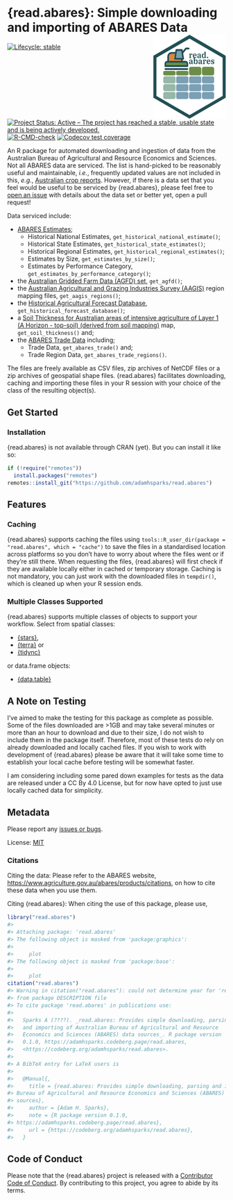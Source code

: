 
<!-- README.md is generated from README.Rmd. Please edit that file -->

# {read.abares}: Simple downloading and importing of ABARES Data <img src="man/figures/logo.png" align="right"/>

<!-- badges: start -->

[![Lifecycle:
stable](https://img.shields.io/badge/lifecycle-stable-green.svg)](https://lifecycle.r-lib.org/articles/stages.html#stable)
[![Project Status: Active – The project has reached a stable, usable
state and is being actively
developed.](https://www.repostatus.org/badges/latest/active.svg)](https://www.repostatus.org/#active)
[![R-CMD-check](https://github.com/adamhsparks/read.abares/actions/workflows/R-CMD-check.yaml/badge.svg)](https://github.com/adamhsparks/read.abares/actions/workflows/R-CMD-check.yaml)
[![Codecov test
coverage](https://codecov.io/gh/adamhsparks/read.abares/graph/badge.svg)](https://app.codecov.io/gh/adamhsparks/read.abares)
<!-- badges: end -->

An R package for automated downloading and ingestion of data from the
Australian Bureau of Agricultural and Resource Economics and Sciences.
Not all ABARES data are serviced. The list is hand-picked to be
reasonably useful and maintainable, *i.e.*, frequently updated values
are not included in this, *e.g.*, [Australian crop
reports](https://daff.ent.sirsidynix.net.au/client/en_AU/ABARES/search/results?te=ASSET&st=PD#).
However, if there is a data set that you feel would be useful to be
serviced by {read.abares}, please feel free to [open an
issue](https://github.com/adamhsparks/read.abares/issues/new) with
details about the data set or better yet, open a pull request!

Data serviced include:

- [ABARES
  Estimates](https://www.agriculture.gov.au/abares/data/farm-data-portal#data-download);
  - Historical National Estimates, `get_historical_national_estimate()`;
  - Historical State Estimates, `get_historical_state_estimates()`;
  - Historical Regional Estimates,
    `get_historical_regional_estimates()`;
  - Estimates by Size, `get_estimates_by_size()`;
  - Estimates by Performance Category,
    `get_estimates_by_performance_category()`;
- the [Australian Gridded Farm Data (AGFD)
  set](https://www.agriculture.gov.au/abares/research-topics/surveys/farm-survey-data/australian-gridded-farm-data),
  `get_agfd()`;
- the [Australian Agricultural and Grazing Industries Survey
  (AAGIS)](https://www.agriculture.gov.au/abares/research-topics/surveys/farm-survey-data)
  region mapping files, `get_aagis_regions()`;
- the [Historical Agricultural Forecast
  Database](https://www.agriculture.gov.au/abares/research-topics/agricultural-outlook/historical-forecasts#:~:text=About%20the%20historical%20agricultural%20forecast,relevant%20to%20Australian%20agricultural%20markets),
  `get_historical_forecast_database()`;
- a [Soil Thickness for Australian areas of intensive agriculture of
  Layer 1 (A Horizon - top-soil) (derived from soil
  mapping)](https://data.agriculture.gov.au/geonetwork/srv/eng/catalog.search#/metadata/faa9f157-8e17-4b23-b6a7-37eb7920ead6)
  map, `get_soil_thickness()` and;
- the [ABARES Trade
  Data](https://www.agriculture.gov.au/abares/research-topics/trade/dashboard)
  including;
  - Trade Data, `get_abares_trade()` and;
  - Trade Region Data, `get_abares_trade_regions()`.

The files are freely available as CSV files, zip archives of NetCDF
files or a zip archives of geospatial shape files. {read.abares}
facilitates downloading, caching and importing these files in your R
session with your choice of the class of the resulting object(s).

## Get Started

### Installation

{read.abares} is not available through CRAN (yet). But you can install
it like so:

``` r
if (!require("remotes"))
  install.packages("remotes")
remotes::install_git("https://github.com/adamhsparks/read.abares")
```

## Features

### Caching

{read.abares} supports caching the files using
`tools::R_user_dir(package = "read.abares", which = "cache")` to save
the files in a standardised location across platforms so you don’t have
to worry about where the files went or if they’re still there. When
requesting the files, {read.abares} will first check if they are
available locally either in cached or temporary storage. Caching is not
mandatory, you can just work with the downloaded files in `tempdir()`,
which is cleaned up when your R session ends.

### Multiple Classes Supported

{read.abares} supports multiple classes of objects to support your
workflow. Select from spatial classes:

- [{stars}](https://CRAN.R-project.org/package=stars),
- [{terra}](https://CRAN.R-project.org/package=terra) or
- [{tidync}](https://CRAN.R-project.org/package=tidync)

or data.frame objects:

- [{data.table}](https://CRAN.R-project.org/package=data.table)

## A Note on Testing

I’ve aimed to make the testing for this package as complete as possible.
Some of the files downloaded are \>1GB and may take several minutes or
more than an hour to download and due to their size, I do not wish to
include them in the package itself. Therefore, most of these tests do
rely on already downloaded and locally cached files. If you wish to work
with development of {read.abares} please be aware that it will take some
time to establish your local cache before testing will be somewhat
faster.

I am considering including some pared down examples for tests as the
data are released under a CC By 4.0 License, but for now have opted to
just use locally cached data for simplicity.

## Metadata

Please report any [issues or
bugs](https://github.com/adamhsparks/read.abares/issues).

License: [MIT](LICENSE.md)

### Citations

Citing the data: Please refer to the ABARES website,
<https://www.agriculture.gov.au/abares/products/citations>, on how to
cite these data when you use them.

Citing {read.abares}: When citing the use of this package, please use,

``` r
library("read.abares")
#> 
#> Attaching package: 'read.abares'
#> The following object is masked from 'package:graphics':
#> 
#>     plot
#> The following object is masked from 'package:base':
#> 
#>     plot
citation("read.abares")
#> Warning in citation("read.abares"): could not determine year for 'read.abares'
#> from package DESCRIPTION file
#> To cite package 'read.abares' in publications use:
#> 
#>   Sparks A (????). _read.abares: Provides simple downloading, parsing
#>   and importing of Australian Bureau of Agricultural and Resource
#>   Economics and Sciences (ABARES) data sources_. R package version
#>   0.1.0, https://adamhsparks.codeberg.page/read.abares,
#>   <https://codeberg.org/adamhsparks/read.abares>.
#> 
#> A BibTeX entry for LaTeX users is
#> 
#>   @Manual{,
#>     title = {read.abares: Provides simple downloading, parsing and importing of Australian
#> Bureau of Agricultural and Resource Economics and Sciences (ABARES) data
#> sources},
#>     author = {Adam H. Sparks},
#>     note = {R package version 0.1.0, 
#> https://adamhsparks.codeberg.page/read.abares},
#>     url = {https://codeberg.org/adamhsparks/read.abares},
#>   }
```

## Code of Conduct

Please note that the {read.abares} project is released with a
[Contributor Code of
Conduct](https://adamhsparks.github.io/read.abares/CODE_OF_CONDUCT.html).
By contributing to this project, you agree to abide by its terms.

